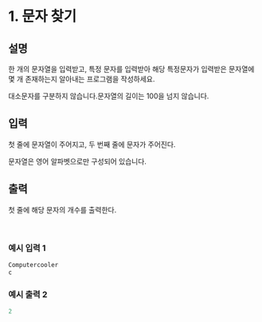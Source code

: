 # 1. 문자 찾기
   
## 설명

한 개의 문자열을 입력받고, 특정 문자를 입력받아 해당 특정문자가 입력받은 문자열에 몇 개 존재하는지 알아내는 프로그램을 작성하세요.

대소문자를 구분하지 않습니다.문자열의 길이는 100을 넘지 않습니다.

## 입력

첫 줄에 문자열이 주어지고, 두 번째 줄에 문자가 주어진다.

문자열은 영어 알파벳으로만 구성되어 있습니다.

## 출력

첫 줄에 해당 문자의 개수를 출력한다.

<br>

### 예시 입력 1

```java
Computercooler
c
```

### 예시 출력 2
```java
2
```
